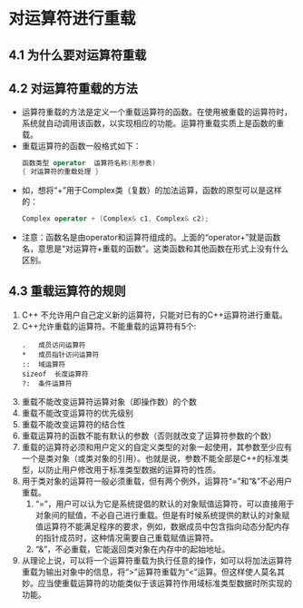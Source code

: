 # 对运算符进行重载
## 4.1 为什么要对运算符重载
## 4.2 对运算符重载的方法
* 运算符重载的方法是定义一个重载运算符的函数。在使用被重载的运算符时，系统就自动调用该函数，以实现相应的功能。运算符重载实质上是函数的重载。
* 重载运算符的函数一般格式如下：
	``` C++
	函数类型 operator  运算符名称(形参表)
	{ 对运算符的重载处理 }
	```
* 如，想将“+”用于Complex类（复数）的加法运算，函数的原型可以是这样的：
	``` C++
	Complex operator + (Complex& c1, Complex& c2);
	```
* 注意：函数名是由operator和运算符组成的。上面的“operator+”就是函数名，意思是“对运算符+重载的函数”。这类函数和其他函数在形式上没有什么区别。
## 4.3 重载运算符的规则
1. C++ 不允许用户自己定义新的运算符，只能对已有的C++运算符进行重载。
2. C++允许重载的运算符。不能重载的运算符有5个:
	```
	.	成员访问运算符
	*	成员指针访问运算符
	::	域运算符
	sizeof	长度运算符
	?:	条件运算符
	```
3. 重载不能改变运算符运算对象（即操作数）的个数
4. 重载不能改变运算符的优先级别
5. 重载不能改变运算符的结合性
6. 重载运算符的函数不能有默认的参数（否则就改变了运算符参数的个数）
7. 重载的运算符必须和用户定义的自定义类型的对象一起使用，其参数至少应有一个是类对象（或类对象的引用）。也就是说，参数不能全部是C++的标准类型，以防止用户修改用于标准类型数据的运算符的性质。
8. 用于类对象的运算符一般必须重载，但有两个例外，运算符“=”和“&”不必用户重载。
	1. “=”，用户可以认为它是系统提倡的默认的对象赋值运算符，可以直接用于对象间的赋值，不必自己进行重载。但是有时候系统提供的默认的对象赋值运算符不能满足程序的要求，例如，数据成员中包含指向动态分配内存的指针成员时，这种情况需要自己重载赋值运算符。
	2. “&”，不必重载，它能返回类对象在内存中的起始地址。
9. 从理论上说，可以将一个运算符重载为执行任意的操作，如可以将加法运算符重载为输出对象中的信息，将“>”运算符重载为“<”运算。但这样使人莫名其妙。应当使重载运算符的功能类似于该运算符作用域标准类型数据时所实现的功能。

